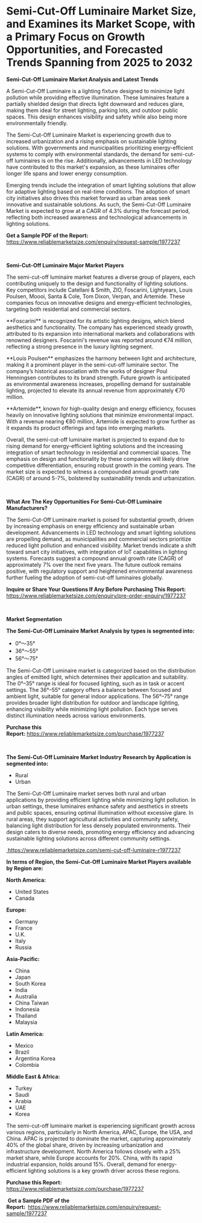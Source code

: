 <p><h1>Semi-Cut-Off Luminaire Market Size, and Examines its Market Scope, with a Primary Focus on Growth Opportunities, and Forecasted Trends Spanning from 2025 to 2032</h1></p><p><strong>Semi-Cut-Off Luminaire Market Analysis and Latest Trends</strong></p>
<p><p>A Semi-Cut-Off Luminaire is a lighting fixture designed to minimize light pollution while providing effective illumination. These luminaires feature a partially shielded design that directs light downward and reduces glare, making them ideal for street lighting, parking lots, and outdoor public spaces. This design enhances visibility and safety while also being more environmentally friendly.</p><p>The Semi-Cut-Off Luminaire Market is experiencing growth due to increased urbanization and a rising emphasis on sustainable lighting solutions. With governments and municipalities prioritizing energy-efficient systems to comply with environmental standards, the demand for semi-cut-off luminaires is on the rise. Additionally, advancements in LED technology have contributed to this market's expansion, as these luminaires offer longer life spans and lower energy consumption.</p><p>Emerging trends include the integration of smart lighting solutions that allow for adaptive lighting based on real-time conditions. The adoption of smart city initiatives also drives this market forward as urban areas seek innovative and sustainable solutions. As such, the Semi-Cut-Off Luminaire Market is expected to grow at a CAGR of 4.3% during the forecast period, reflecting both increased awareness and technological advancements in lighting solutions.</p></p>
<p><strong>Get a Sample PDF of the Report:&nbsp;</strong> <a href="https://www.reliablemarketsize.com/enquiry/request-sample/1977237?utm_campaign=3550&utm_medium=2&utm_source=Github&utm_content=ia&utm_term=12042025&utm_id=semi-cut-off-luminaire">https://www.reliablemarketsize.com/enquiry/request-sample/1977237</a></p>
<p>&nbsp;</p>
<p><strong>Semi-Cut-Off Luminaire Major Market Players</strong></p>
<p><p>The semi-cut-off luminaire market features a diverse group of players, each contributing uniquely to the design and functionality of lighting solutions. Key competitors include Catellani & Smith, ZIO, Foscarini, Lightyears, Louis Poulsen, Moooi, Santa & Cole, Tom Dixon, Verpan, and Artemide. These companies focus on innovative designs and energy-efficient technologies, targeting both residential and commercial sectors.</p><p>**Foscarini** is recognized for its artistic lighting designs, which blend aesthetics and functionality. The company has experienced steady growth, attributed to its expansion into international markets and collaborations with renowned designers. Foscarini's revenue was reported around €74 million, reflecting a strong presence in the luxury lighting segment.</p><p>**Louis Poulsen** emphasizes the harmony between light and architecture, making it a prominent player in the semi-cut-off luminaire sector. The company’s historical association with the works of designer Poul Henningsen contributes to its brand strength. Future growth is anticipated as environmental awareness increases, propelling demand for sustainable lighting, projected to elevate its annual revenue from approximately €70 million.</p><p>**Artemide**, known for high-quality design and energy efficiency, focuses heavily on innovative lighting solutions that minimize environmental impact. With a revenue nearing €80 million, Artemide is expected to grow further as it expands its product offerings and taps into emerging markets.</p><p>Overall, the semi-cut-off luminaire market is projected to expand due to rising demand for energy-efficient lighting solutions and the increasing integration of smart technology in residential and commercial spaces. The emphasis on design and functionality by these companies will likely drive competitive differentiation, ensuring robust growth in the coming years. The market size is expected to witness a compounded annual growth rate (CAGR) of around 5-7%, bolstered by sustainability trends and urbanization.</p></p>
<p>&nbsp;</p>
<p><strong>What Are The Key Opportunities For Semi-Cut-Off Luminaire Manufacturers?</strong></p>
<p><p>The Semi-Cut-Off Luminaire market is poised for substantial growth, driven by increasing emphasis on energy efficiency and sustainable urban development. Advancements in LED technology and smart lighting solutions are propelling demand, as municipalities and commercial sectors prioritize reduced light pollution and enhanced visibility. Market trends indicate a shift toward smart city initiatives, with integration of IoT capabilities in lighting systems. Forecasts suggest a compound annual growth rate (CAGR) of approximately 7% over the next five years. The future outlook remains positive, with regulatory support and heightened environmental awareness further fueling the adoption of semi-cut-off luminaires globally.</p></p>
<p><strong>Inquire or Share Your Questions If Any Before Purchasing This Report:</strong> <a href="https://www.reliablemarketsize.com/enquiry/pre-order-enquiry/1977237?utm_campaign=3550&utm_medium=2&utm_source=Github&utm_content=ia&utm_term=12042025&utm_id=semi-cut-off-luminaire">https://www.reliablemarketsize.com/enquiry/pre-order-enquiry/1977237</a></p>
<p>&nbsp;</p>
<p><strong>Market Segmentation</strong></p>
<p><strong>The Semi-Cut-Off Luminaire Market Analysis by types is segmented into:</strong></p>
<p><ul><li>0°～35°</li><li>36°～55°</li><li>56°～75°</li></ul></p>
<p><p>The Semi-Cut-Off Luminaire market is categorized based on the distribution angles of emitted light, which determines their application and suitability. The 0°–35° range is ideal for focused lighting, such as in task or accent settings. The 36°–55° category offers a balance between focused and ambient light, suitable for general indoor applications. The 56°–75° range provides broader light distribution for outdoor and landscape lighting, enhancing visibility while minimizing light pollution. Each type serves distinct illumination needs across various environments.</p></p>
<p><strong>Purchase this Report:&nbsp;</strong><a href="https://www.reliablemarketsize.com/purchase/1977237?utm_campaign=3550&utm_medium=2&utm_source=Github&utm_content=ia&utm_term=12042025&utm_id=semi-cut-off-luminaire">https://www.reliablemarketsize.com/purchase/1977237</a></p>
<p>&nbsp;</p>
<p><strong>The Semi-Cut-Off Luminaire Market Industry Research by Application is segmented into:</strong></p>
<p><ul><li>Rural</li><li>Urban</li></ul></p>
<p><p>The Semi-Cut-Off Luminaire market serves both rural and urban applications by providing efficient lighting while minimizing light pollution. In urban settings, these luminaires enhance safety and aesthetics in streets and public spaces, ensuring optimal illumination without excessive glare. In rural areas, they support agricultural activities and community safety, balancing light distribution for less densely populated environments. Their design caters to diverse needs, promoting energy efficiency and advancing sustainable lighting solutions across different community settings.</p></p>
<p><a href="https://www.reliablemarketsize.com/semi-cut-off-luminaire-r1977237?utm_campaign=3550&utm_medium=2&utm_source=Github&utm_content=ia&utm_term=12042025&utm_id=semi-cut-off-luminaire">&nbsp;https://www.reliablemarketsize.com/semi-cut-off-luminaire-r1977237</a></p>
<p><strong>In terms of Region, the Semi-Cut-Off Luminaire Market Players available by Region are:</strong></p>
<p>
    <p> <strong> North America: </strong>
        <ul>
            <li>United States</li>
            <li>Canada</li>
        </ul>
        </p> 
    <p> <strong> Europe: </strong>
        <ul>
            <li>Germany</li>
            <li>France</li>
            <li>U.K.</li>
            <li>Italy</li>
            <li>Russia</li>
        </ul>
        </p> 
    <p> <strong> Asia-Pacific: </strong>
        <ul>
            <li>China</li>
            <li>Japan</li>
            <li>South Korea</li>
            <li>India</li>
            <li>Australia</li>
            <li>China Taiwan</li>
            <li>Indonesia</li>
            <li>Thailand</li>
            <li>Malaysia</li>
        </ul>
        </p> 
    <p> <strong> Latin America: </strong>
        <ul>
            <li>Mexico</li>
            <li>Brazil</li>
            <li>Argentina Korea</li>
            <li>Colombia</li>
        </ul>
        </p> 
    <p> <strong> Middle East & Africa: </strong>
        <ul>
            <li>Turkey</li>
            <li>Saudi</li>
            <li>Arabia</li>
            <li>UAE</li>
            <li>Korea</li>
        </ul>
    </p>
    </p>
<p><p>The semi-cut-off luminaire market is experiencing significant growth across various regions, particularly in North America, APAC, Europe, the USA, and China. APAC is projected to dominate the market, capturing approximately 40% of the global share, driven by increasing urbanization and infrastructure development. North America follows closely with a 25% market share, while Europe accounts for 20%. China, with its rapid industrial expansion, holds around 15%. Overall, demand for energy-efficient lighting solutions is a key growth driver across these regions.</p></p>
<p><strong>Purchase this Report: </strong><a href="https://www.reliablemarketsize.com/purchase/1977237?utm_campaign=3550&utm_medium=2&utm_source=Github&utm_content=ia&utm_term=12042025&utm_id=semi-cut-off-luminaire">https://www.reliablemarketsize.com/purchase/1977237</a></p>
<p>&nbsp;<strong>Get a Sample PDF of the Report:&nbsp;&nbsp;</strong><a href="https://www.reliablemarketsize.com/enquiry/request-sample/1977237?utm_campaign=3550&utm_medium=2&utm_source=Github&utm_content=ia&utm_term=12042025&utm_id=semi-cut-off-luminaire">https://www.reliablemarketsize.com/enquiry/request-sample/1977237</a></p>
<p><strong></strong></p>
<p><p></p><p></p><p></p></p>